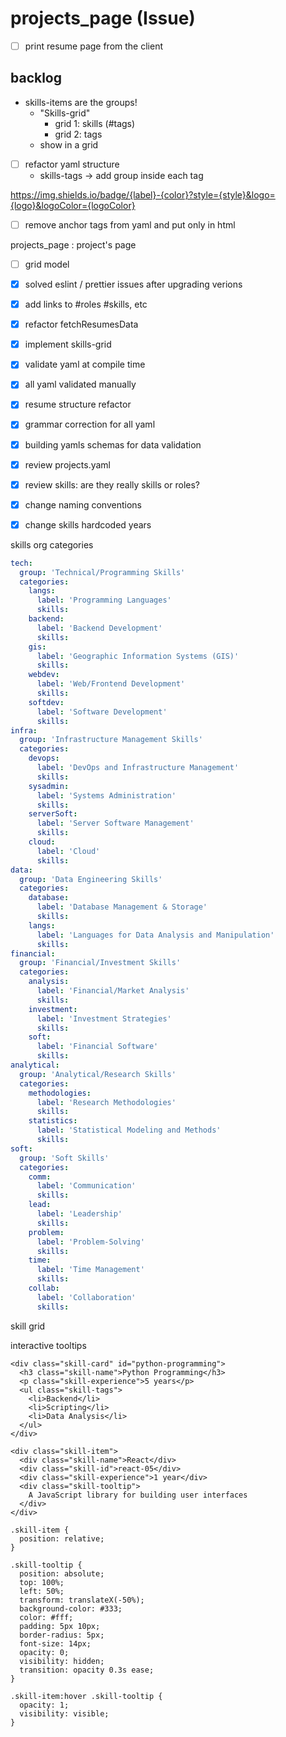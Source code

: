 # projects_page (Issue)


- [ ] print resume page from the client

## backlog

- skills-items are the groups!
  - "Skills-grid"
    - grid 1: skills (#tags)
    - grid 2: tags
  - show in a grid

- [ ] refactor yaml structure
  - skills-tags -> add group inside each tag

https://img.shields.io/badge/{label}-{color}?style={style}&logo={logo}&logoColor={logoColor}


- [ ] remove anchor tags from yaml and put only in html

projects_page : project's page
  - [ ] grid model

- [x] solved eslint / prettier issues after upgrading verions
- [x] add links to #roles #skills, etc
- [x] refactor fetchResumesData
- [x] implement skills-grid
- [x] validate yaml at compile time
- [x] all yaml validated manually
- [x] resume structure refactor
- [x] grammar correction for all yaml
- [x] building yamls schemas for data validation
- [x] review projects.yaml
- [x] review skills: are they really skills or roles?
- [x] change naming conventions
- [x] change skills hardcoded years


skills org categories

```yaml
tech:
  group: 'Technical/Programming Skills'
  categories:
    langs:
      label: 'Programming Languages'
      skills:
    backend:
      label: 'Backend Development'
      skills:
    gis:
      label: 'Geographic Information Systems (GIS)'
      skills:
    webdev:
      label: 'Web/Frontend Development'
      skills:
    softdev:
      label: 'Software Development'
      skills:
infra:
  group: 'Infrastructure Management Skills'
  categories:
    devops:
      label: 'DevOps and Infrastructure Management'
      skills:
    sysadmin:
      label: 'Systems Administration'
      skills:
    serverSoft:
      label: 'Server Software Management'
      skills:
    cloud:
      label: 'Cloud'
      skills:
data:
  group: 'Data Engineering Skills'
  categories:
    database:
      label: 'Database Management & Storage'
      skills:
    langs:
      label: 'Languages for Data Analysis and Manipulation'
      skills:
financial:
  group: 'Financial/Investment Skills'
  categories:
    analysis:
      label: 'Financial/Market Analysis'
      skills:
    investment:
      label: 'Investment Strategies'
      skills:
    soft:
      label: 'Financial Software'
      skills:
analytical:
  group: 'Analytical/Research Skills'
  categories:
    methodologies:
      label: 'Research Methodologies'
      skills:
    statistics:
      label: 'Statistical Modeling and Methods'
      skills:
soft:
  group: 'Soft Skills'
  categories:
    comm:
      label: 'Communication'
      skills:
    lead:
      label: 'Leadership'
      skills:
    problem:
      label: 'Problem-Solving'
      skills:
    time:
      label: 'Time Management'
      skills:
    collab:
      label: 'Collaboration'
      skills:
```



skill grid

interactive tooltips

```
<div class="skill-card" id="python-programming">
  <h3 class="skill-name">Python Programming</h3>
  <p class="skill-experience">5 years</p>
  <ul class="skill-tags">
    <li>Backend</li>
    <li>Scripting</li>
    <li>Data Analysis</li>
  </ul>
</div>

<div class="skill-item">
  <div class="skill-name">React</div>
  <div class="skill-id">react-05</div>
  <div class="skill-experience">1 year</div>
  <div class="skill-tooltip">
    A JavaScript library for building user interfaces
  </div>
</div>

.skill-item {
  position: relative;
}

.skill-tooltip {
  position: absolute;
  top: 100%;
  left: 50%;
  transform: translateX(-50%);
  background-color: #333;
  color: #fff;
  padding: 5px 10px;
  border-radius: 5px;
  font-size: 14px;
  opacity: 0;
  visibility: hidden;
  transition: opacity 0.3s ease;
}

.skill-item:hover .skill-tooltip {
  opacity: 1;
  visibility: visible;
}


```
